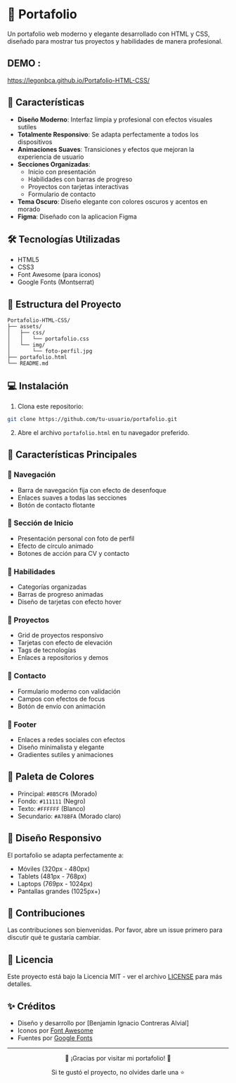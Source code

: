 # 🌟 Portafolio 
Un portafolio web moderno y elegante desarrollado con HTML y CSS, diseñado para mostrar tus proyectos y habilidades de manera profesional.
## DEMO : 
https://legonbca.github.io/Portafolio-HTML-CSS/
## 🎨 Características

- **Diseño Moderno**: Interfaz limpia y profesional con efectos visuales sutiles
- **Totalmente Responsivo**: Se adapta perfectamente a todos los dispositivos
- **Animaciones Suaves**: Transiciones y efectos que mejoran la experiencia de usuario
- **Secciones Organizadas**: 
  - Inicio con presentación
  - Habilidades con barras de progreso
  - Proyectos con tarjetas interactivas
  - Formulario de contacto
- **Tema Oscuro**: Diseño elegante con colores oscuros y acentos en morado
- **Figma**: Diseñado con la aplicacion Figma
## 🛠️ Tecnologías Utilizadas

- HTML5
- CSS3
- Font Awesome (para iconos)
- Google Fonts (Montserrat)

## 🚀 Estructura del Proyecto

```
Portafolio-HTML-CSS/
├── assets/
│   ├── css/
│   │   └── portafolio.css
│   └── img/
│       └── foto-perfil.jpg
├── portafolio.html
└── README.md
```

## 💻 Instalación

1. Clona este repositorio:
```bash
git clone https://github.com/tu-usuario/portafolio.git
```

2. Abre el archivo `portafolio.html` en tu navegador preferido.

## 🎯 Características Principales

### 🔹 Navegación
- Barra de navegación fija con efecto de desenfoque
- Enlaces suaves a todas las secciones
- Botón de contacto flotante

### 🔹 Sección de Inicio
- Presentación personal con foto de perfil
- Efecto de círculo animado
- Botones de acción para CV y contacto

### 🔹 Habilidades
- Categorías organizadas
- Barras de progreso animadas
- Diseño de tarjetas con efecto hover

### 🔹 Proyectos
- Grid de proyectos responsivo
- Tarjetas con efecto de elevación
- Tags de tecnologías
- Enlaces a repositorios y demos

### 🔹 Contacto
- Formulario moderno con validación
- Campos con efectos de focus
- Botón de envío con animación

### 🔹 Footer
- Enlaces a redes sociales con efectos
- Diseño minimalista y elegante
- Gradientes sutiles y animaciones

## 🎨 Paleta de Colores

- Principal: `#8B5CF6` (Morado)
- Fondo: `#111111` (Negro)
- Texto: `#FFFFFF` (Blanco)
- Secundario: `#A78BFA` (Morado claro)

## 📱 Diseño Responsivo

El portafolio se adapta perfectamente a:
- Móviles (320px - 480px)
- Tablets (481px - 768px)
- Laptops (769px - 1024px)
- Pantallas grandes (1025px+)

## 🤝 Contribuciones

Las contribuciones son bienvenidas. Por favor, abre un issue primero para discutir qué te gustaría cambiar.

## 📄 Licencia

Este proyecto está bajo la Licencia MIT - ver el archivo [LICENSE](LICENSE) para más detalles.

## ✨ Créditos

- Diseño y desarrollo por [Benjamin Ignacio Contreras Alvial]
- Iconos por [Font Awesome](https://fontawesome.com/)
- Fuentes por [Google Fonts](https://fonts.google.com/)

---

<div align="center">
  <p>🌟 ¡Gracias por visitar mi portafolio! 🌟</p>
  <p>Si te gustó el proyecto, no olvides darle una ⭐</p>
</div> 
